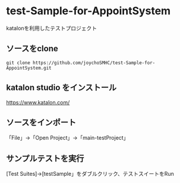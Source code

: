 # test-Sample-for-AppointSystem
katalonを利用したテストプロジェクト
## ソースをclone
`git clone https://github.com/joychoSMHC/test-Sample-for-AppointSystem.git`
## katalon studio をインストール
https://www.katalon.com/
## ソースをインポート
「File」->「Open Project」->「main-testProject」
## サンプルテストを実行
[Test Suites]->[testSample」をダブルクリック、テストスイートをRun
